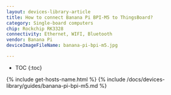 ```yaml
---
layout: devices-library-article
title: How to connect Banana Pi BPI-M5 to ThingsBoard?
category: Single-board computers
chip: Rockchip RK3328
connectivity: Ethernet, WIFI, Bluetooth
vendor: Banana Pi
deviceImageFileName: banana-pi-bpi-m5.jpg

---
```



* TOC
{:toc}

{% include get-hosts-name.html %}
{% include /docs/devices-library/guides/banana-pi-bpi-m5.md %}